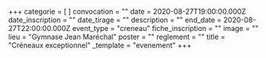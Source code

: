 +++
categorie = [ ]
convocation = ""
date = 2020-08-27T19:00:00.000Z
date_inscription = ""
date_tirage = ""
description = ""
end_date = 2020-08-27T22:00:00.000Z
event_type = "creneau"
fiche_inscription = ""
image = ""
lieu = "Gymnase Jean Maréchal"
poster = ""
reglement = ""
title = "Créneaux exceptionnel"
_template = "evenement"
+++

